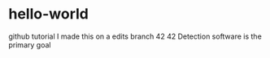 # hello-world
github tutorial
I made this on a edits branch
42
42
Detection software is the primary goal
